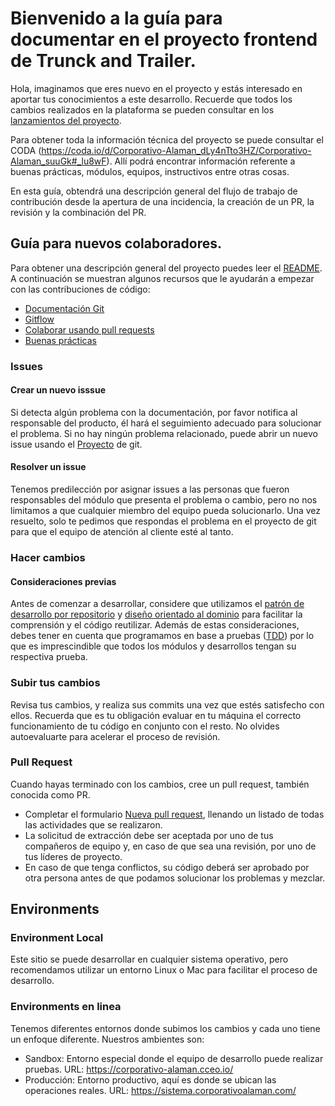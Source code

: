 # Bienvenido a la guía para documentar en el proyecto frontend de Trunck and Trailer.

Hola, imaginamos que eres nuevo en el proyecto y estás interesado en aportar tus conocimientos a este desarrollo. Recuerde que todos los cambios realizados en la plataforma se pueden consultar en los [lanzamientos del proyecto](https://github.com/cceo-developer/corporativo-trunck-and-trailer-backend/releases).

Para obtener toda la información técnica del proyecto se puede consultar el CODA (https://coda.io/d/Corporativo-Alaman_dLy4nTto3HZ/Corporativo-Alaman_suuGk#_lu8wF). Allí podrá encontrar información referente a buenas prácticas, módulos, equipos, instructivos entre otras cosas.

En esta guía, obtendrá una descripción general del flujo de trabajo de contribución desde la apertura de una incidencia, la creación de un PR, la revisión y la combinación del PR.

## Guía para nuevos colaboradores.

Para obtener una descripción general del proyecto puedes leer el [README](https://github.com/cceo-developer/truck-and-trailer-storage-frontend.git). A continuación se muestran algunos recursos que le ayudarán a empezar con las contribuciones de código:

- [Documentación Git](https://git-scm.com/book/es/v2)
- [Gitflow](https://www.atlassian.com/es/git/tutorials/comparing-workflows/gitflow-workflow)
- [Colaborar usando pull requests](https://docs.github.com/es/pull-requests/collaborating-with-pull-requests)
- [Buenas prácticas](https://coda.io/d/Buenas-practicas-de-desarrollo_dz5eYvD14LH/Buenas-practicas-de-desarrollo_suDEm)

### Issues

#### Crear un nuevo isssue

Si detecta algún problema con la documentación, por favor notifica al responsable del producto, él hará el seguimiento adecuado para solucionar el problema. Si no hay ningún problema relacionado, puede abrir un nuevo issue usando el [Proyecto](https://github.com/users/cceo-developer/projects/39) de git.

#### Resolver un issue

Tenemos predilección por asignar issues a las personas que fueron responsables del módulo que presenta el problema o cambio, pero no nos limitamos a que cualquier miembro del equipo pueda solucionarlo. Una vez resuelto, solo te pedimos que respondas el problema en el proyecto de git para que el equipo de atención al cliente esté al tanto.

### Hacer cambios

#### Consideraciones previas

Antes de comenzar a desarrollar, considere que utilizamos el [patrón de desarrollo por repositorio](https://learn.microsoft.com/en-us/dotnet/architecture/microservices/microservice-ddd-cqrs-patterns/infrastructure-persistence-layer-design) y [diseño orientado al dominio](https://learn.microsoft.com/en-us/dotnet/architecture/microservices/microservice-ddd-cqrs-patterns/ddd-ceived-microservice) para facilitar la comprensión y el código reutilizar. Además de estas consideraciones, debes tener en cuenta que programamos en base a pruebas ([TDD](https://es.wikipedia.org/wiki/Desarrollo_guiado_por_pruebas)) por lo que es imprescindible que todos los módulos y desarrollos tengan su respectiva prueba.

### Subir tus cambios

Revisa tus cambios, y realiza sus commits una vez que estés satisfecho con ellos. Recuerda que es tu obligación evaluar en tu máquina el correcto funcionamiento de tu código en conjunto con el resto. No olvides autoevaluarte para acelerar el proceso de revisión.

### Pull Request

Cuando hayas terminado con los cambios, cree un pull request, también conocida como PR.
- Completar el formulario [Nueva pull request](https://github.com/cceo-developer/corporativo-alaman-frontend/compare), llenando un listado de todas las actividades que se realizaron.
- La solicitud de extracción debe ser aceptada por uno de tus compañeros de equipo y, en caso de que sea una revisión, por uno de tus líderes de proyecto.
- En caso de que tenga conflictos, su código deberá ser aprobado por otra persona antes de que podamos solucionar los problemas y mezclar.

## Environments

### Environment Local

Este sitio se puede desarrollar en cualquier sistema operativo, pero recomendamos utilizar un entorno Linux o Mac para facilitar el proceso de desarrollo.

### Environments en linea

Tenemos diferentes entornos donde subimos los cambios y cada uno tiene un enfoque diferente. Nuestros ambientes son:
* Sandbox: Entorno especial donde el equipo de desarrollo puede realizar pruebas. URL: https://corporativo-alaman.cceo.io/
* Producción: Entorno productivo, aquí es donde se ubican las operaciones reales. URL: https://sistema.corporativoalaman.com/
